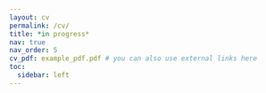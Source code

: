 ```yaml
---
layout: cv
permalink: /cv/
title: *in progress*
nav: true
nav_order: 5
cv_pdf: example_pdf.pdf # you can also use external links here
toc:
  sidebar: left
---
```

